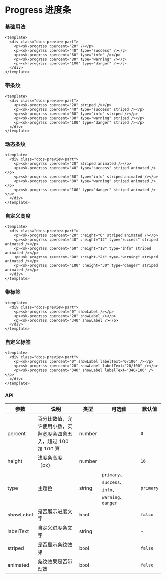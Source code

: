 # Progress 进度条

### 基础用法

<div class="docs-preview-part">
  <p><sk-progress :percent="20" /></p>
  <p><sk-progress :percent="40" type="success" /></p>
  <p><sk-progress :percent="60" type="info" /></p>
  <p><sk-progress :percent="80" type="warning" /></p>
  <p><sk-progress :percent="100" type="danger" /></p>
</div>

```vue
<template>
  <div class="docs-preview-part">
    <p><sk-progress :percent="20" /></p>
    <p><sk-progress :percent="40" type="success" /></p>
    <p><sk-progress :percent="60" type="info" /></p>
    <p><sk-progress :percent="80" type="warning" /></p>
    <p><sk-progress :percent="100" type="danger" /></p>
  </div>
</template>
```

### 带条纹

<div class="docs-preview-part">
  <p><sk-progress :percent="20" striped /></p>
  <p><sk-progress :percent="40" type="success" striped /></p>
  <p><sk-progress :percent="60" type="info" striped /></p>
  <p><sk-progress :percent="80" type="warning" striped /></p>
  <p><sk-progress :percent="100" type="danger" striped /></p>
</div>

```vue
<template>
  <div class="docs-preview-part">
    <p><sk-progress :percent="20" striped /></p>
    <p><sk-progress :percent="40" type="success" striped /></p>
    <p><sk-progress :percent="60" type="info" striped /></p>
    <p><sk-progress :percent="80" type="warning" striped /></p>
    <p><sk-progress :percent="100" type="danger" striped /></p>
  </div>
</template>
```

### 动态条纹

<div class="docs-preview-part">
  <p><sk-progress :percent="20" striped animated /></p>
  <p><sk-progress :percent="40" type="success" striped animated /></p>
  <p><sk-progress :percent="60" type="info" striped animated /></p>
  <p><sk-progress :percent="80" type="warning" striped animated /></p>
  <p><sk-progress :percent="100" type="danger" striped animated /></p>
</div>

```vue
<template>
  <div class="docs-preview-part">
    <p><sk-progress :percent="20" striped animated /></p>
    <p><sk-progress :percent="40" type="success" striped animated /></p>
    <p><sk-progress :percent="60" type="info" striped animated /></p>
    <p><sk-progress :percent="80" type="warning" striped animated /></p>
    <p><sk-progress :percent="100" type="danger" striped animated /></p>
  </div>
</template>
```

### 自定义高度

<div class="docs-preview-part">
  <p><sk-progress :percent="20" :height="6" striped animated /></p>
  <p><sk-progress :percent="40" :height="12" type="success" striped animated /></p>
  <p><sk-progress :percent="60" :height="18" type="info" striped animated /></p>
  <p><sk-progress :percent="80" :height="24" type="warning" striped animated /></p>
  <p><sk-progress :percent="100" :height="30" type="danger" striped animated /></p>
</div>

```vue
<template>
  <div class="docs-preview-part">
    <p><sk-progress :percent="20" :height="6" striped animated /></p>
    <p><sk-progress :percent="40" :height="12" type="success" striped animated /></p>
    <p><sk-progress :percent="60" :height="18" type="info" striped animated /></p>
    <p><sk-progress :percent="80" :height="24" type="warning" striped animated /></p>
    <p><sk-progress :percent="100" :height="30" type="danger" striped animated /></p>
  </div>
</template>
```

### 带标签

<div class="docs-preview-part">
  <p><sk-progress :percent="0" showLabel /></p>
  <p><sk-progress :percent="20" showLabel /></p>
  <p><sk-progress :percent="340" showLabel /></p>
</div>

```vue
<template>
  <div class="docs-preview-part">
    <p><sk-progress :percent="0" showLabel /></p>
    <p><sk-progress :percent="20" showLabel /></p>
    <p><sk-progress :percent="340" showLabel /></p>
  </div>
</template>
```

### 自定义标签

<div class="docs-preview-part">
  <p><sk-progress :percent="0" showLabel labelText="0/100" /></p>
  <p><sk-progress :percent="20" showLabel labelText="20/100" /></p>
  <p><sk-progress :percent="340" showLabel labelText="340/100" /></p>
</div>

```vue
<template>
  <div class="docs-preview-part">
    <p><sk-progress :percent="0" showLabel labelText="0/100" /></p>
    <p><sk-progress :percent="20" showLabel labelText="20/100" /></p>
    <p><sk-progress :percent="340" showLabel labelText="340/100" /></p>
  </div>
</template>
```

### API

| 参数      | 说明                                                             | 类型   | 可选值                                            | 默认值    |
| --------- | ---------------------------------------------------------------- | ------ | ------------------------------------------------- | --------- |
| percent   | 百分比数值，允许使用小数，实际宽度会四舍五入，超过 100 按 100 算 | number |                                                   | `0`       |
| height    | 进度条高度（px）                                                 | number |                                                   | `16`      |
| type      | 主题色                                                           | string | `primary`、`success`、`info`、`warning`、`danger` | `primary` |
| showLabel | 是否展示进度文字                                                 | bool   |                                                   | `false`   |
| labelText | 自定义进度条文字                                                 | string |                                                   | -         |
| striped   | 是否显示条纹效果                                                 | bool   |                                                   | `false`   |
| animated  | 条纹效果是否带动效                                               | bool   |                                                   | `false`   |
